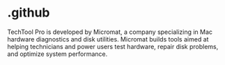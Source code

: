 # .github
TechTool Pro is developed by Micromat, a company specializing in Mac hardware diagnostics and disk utilities.   Micromat builds tools aimed at helping technicians and power users test hardware, repair disk problems, and optimize system performance.
